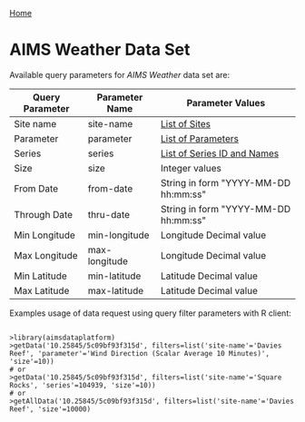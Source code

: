 [Home](../index)

AIMS Weather Data Set
=====================

Available query parameters for *AIMS Weather* data set are:

Query Parameter | Parameter Name | Parameter Values
--------------- | -------------- | ----------------
Site name       | site-name      | [List of Sites](sites)
Parameter       | parameter      | [List of Parameters](parameters)
Series          | series         | [List of Series ID and Names](series)
Size            | size           | Integer values
From Date       | from-date      | String in form "YYYY-MM-DD hh:mm:ss"
Through Date    | thru-date      | String in form "YYYY-MM-DD hh:mm:ss"
Min Longitude   | min-longitude  | Longitude Decimal value
Max Longitude   | max-longitude  | Longitude Decimal value
Min Latitude    | min-latitude   | Latitude Decimal value
Max Latitude    | max-latitude   | Latitude Decimal value

Examples usage of data request using query filter parameters with R client:

```

>library(aimsdataplatform)
>getData('10.25845/5c09bf93f315d', filters=list('site-name'='Davies Reef', 'parameter'='Wind Direction (Scalar Average 10 Minutes)', 'size'=10))
# or
>getData('10.25845/5c09bf93f315d', filters=list('site-name'='Square Rocks', 'series'=104939, 'size'=10))
# or
>getAllData('10.25845/5c09bf93f315d', filters=list('site-name'='Davies Reef', 'size'=10000)

```
